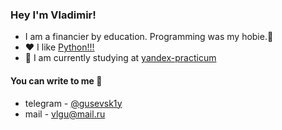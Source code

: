 ### Hey I'm Vladimir!
* I am a financier by education. Programming was my hobie.🤔
* ❤ I like [Python!!!](python.org)
* 🌱 I am currently studying at [yandex-practicum](https://practicum.yandex.ru/)
####  You can write to me 💬
* telegram - [@gusevsk1y](https://t.me/gusevsk1y)
* mail - vlgu@mail.ru
<!--
**gusevskiy/gusevskiy** is a ✨ _special_ ✨ repository because its `README.md` (this file) appears on your GitHub profile.

Here are some ideas to get you started:

- 🔭 I’m currently working on ...
- 🌱 I’m currently learning ...
- 👯 I’m looking to collaborate on ...
- 🤔 I’m looking for help with ...
- 💬 Ask me about ...
- 📫 How to reach me: ...
- 😄 Pronouns: ...
- ⚡ Fun fact: ...
-->
